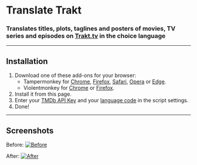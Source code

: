 # Translate Trakt

### Translates titles, plots, taglines and posters of movies, TV series and episodes on [Trakt.tv](https://trakt.tv/) in the choice language

---

## Installation

1. Download one of these add-ons for your browser:
    - Tampermonkey for [Chrome](https://chrome.google.com/webstore/detail/tampermonkey/dhdgffkkebhmkfjojejmpbldmpobfkfo), [Firefox](https://addons.mozilla.org/en-US/firefox/addon/tampermonkey/), [Safari](https://safari-extensions.apple.com/details/?id=net.tampermonkey.safari-G3XV72R5TC), [Opera](https://addons.opera.com/en/extensions/details/tampermonkey-beta/) or [Edge](https://www.microsoft.com/store/apps/9NBLGGH5162S).
    - Violentmonkey for [Chrome](https://chrome.google.com/webstore/detail/violent-monkey/jinjaccalgkegednnccohejagnlnfdag) or [Firefox](https://addons.mozilla.org/firefox/addon/violentmonkey/).
2. Install it from this page.
3. Enter your [TMDb API Key](https://developers.themoviedb.org/3/) and your [language code](https://developers.themoviedb.org/3/getting-started/languages) in the script settings.
4. Done!

---

## Screenshots

Before:
[![Before](https://i.imgur.com/ZWn3VJe.png "Before")](#)

After:
[![After](https://i.imgur.com/KuKI4Pt.gif "After")](#)

